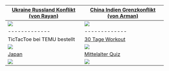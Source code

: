 | [Ukraine Russland Konflikt (von Rayan)](https://schnecke325.github.io/rayan.html) | [China Indien Grenzkonflikt (von Arman)](https://schnecke325.github.io/arman.html) |
| ------------- | ------------- |
| [![](https://schnecke325.github.io/URU.jpg)](https://schnecke325.github.io/rayan.html)  | [![](https://schnecke325.github.io/CIN.jpg)](https://schnecke325.github.io/arman.html) |
| ------------- | ------------- |
| TicTacToe bei TEMU bestellt | [30 Tage Workout](https://schnecke325.github.io/sport.html) |
| [![](https://Schnecke325.github.io/ttt-logo.png)](https://schnecke325.github.io/sbhome.html) | [![](https://schnecke325.github.io/workout.png)](https://schnecke325.github.io/sport.html) |
|  [Japan](https://schnecke325.github.io/japan.html)  | [Mittelalter Quiz](https://schnecke325.github.io/Quiz_Mittelalter_Reformation.html) |
| [![](https://schnecke325.github.io/jp.png)](https://schnecke325.github.io/japan.html) | [![](https://schnecke325.github.io/burg.png)](https://schnecke325.github.io/Quiz_Mittelalter_Reformation.html) |
